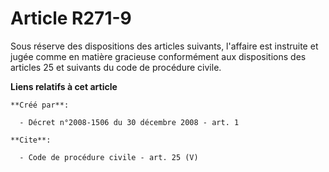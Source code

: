 # Article R271-9

Sous réserve des dispositions des articles suivants, l'affaire est instruite et jugée comme en matière gracieuse conformément
aux dispositions des articles 25 et suivants du code de procédure civile.

**Liens relatifs à cet article**

	**Créé par**:

	  - Décret n°2008-1506 du 30 décembre 2008 - art. 1

	**Cite**:

	  - Code de procédure civile - art. 25 (V)

